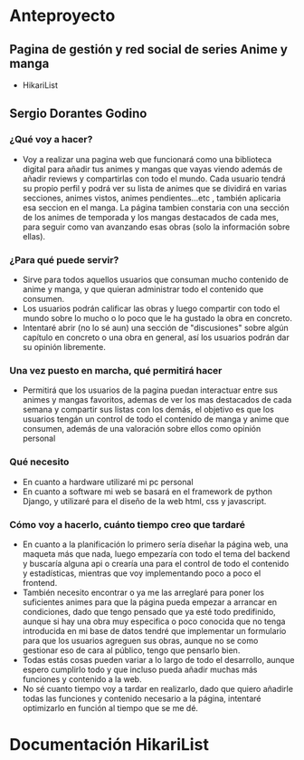 # Anteproyecto
## Pagina de gestión y red social de series Anime y manga
- HikariList
## Sergio Dorantes Godino
### ¿Qué voy a hacer?
- Voy a realizar una pagina web que funcionará como una biblioteca digital para añadir tus animes y mangas que vayas viendo además de añadir reviews y compartirlas con todo el mundo. Cada usuario tendrá su propio perfil y podrá ver su lista de animes que se dividirá en varias secciones, animes vistos, animes pendientes...etc , también aplicaria esa seccion en el manga. La página tambien constaria con una sección de los animes de temporada y los mangas destacados de cada mes, para seguir como van avanzando esas obras (solo la información sobre ellas).

### ¿Para qué puede servir?
- Sirve para todos aquellos usuarios que consuman mucho contenido de anime y manga, y que quieran administrar todo el contenido que consumen.
- Los usuarios podrán calificar las obras y luego compartir con todo el mundo sobre lo mucho o lo poco que le ha gustado la obra en concreto.
- Intentaré abrir (no lo sé aun) una sección de "discusiones" sobre algún capítulo en concreto o una obra en general, así los usuarios podrán dar su opinión libremente.
### Una vez puesto en marcha, qué permitirá hacer 
- Permitirá que los usuarios de la pagina puedan interactuar entre sus animes y mangas favoritos, ademas de ver los mas destacados de cada semana y compartir sus listas con los demás, el objetivo es que los usuarios tengán un control de todo el contenido de manga y anime que consumen, además de una valoración sobre ellos como opinión personal
### Qué necesito
- En cuanto a hardware utilizaré mi pc personal
-  En cuanto a software mi web se basará en el framework de python Django, y utilizaré para el diseño de la web html, css y javascript.
### Cómo voy a hacerlo, cuánto tiempo creo que tardaré
- En cuanto a la planificación lo primero sería diseñar la página web, una maqueta más que nada, luego empezaría con todo el tema del backend y buscaría alguna api o crearía una para el control de todo el contenido y estadísticas, mientras que voy implementando poco a poco el frontend.
- También necesito encontrar o ya me las arreglaré para poner los suficientes animes para que la página pueda empezar a arrancar en condiciones, dado que tengo pensado que ya esté todo predifinido, aunque si hay una obra muy especifica o poco conocida que no tenga introducida en mi base de datos tendré que implementar un formulario para que los usuarios agreguen sus obras, aunque no se como gestionar eso de cara al público, tengo que pensarlo bien.
- Todas estás cosas pueden variar a lo largo de todo el desarrollo, aunque espero cumplirlo todo y que incluso pueda añadir muchas más funciones y contenido a la web.
-  No sé cuanto tiempo voy a tardar en realizarlo, dado que quiero añadirle todas las funciones y contenido necesario a la página, intentaré optimizarlo en función al tiempo que se me dé.

 # Documentación HikariList
